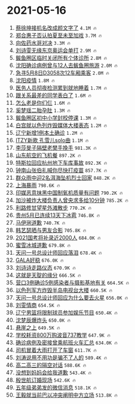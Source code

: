 # 2021-05-16

1. [蔡徐坤接机名改成颜文字了](https://s.weibo.com/weibo?q=%23%E8%94%A1%E5%BE%90%E5%9D%A4%E6%8E%A5%E6%9C%BA%E5%90%8D%E6%94%B9%E6%88%90%E9%A2%9C%E6%96%87%E5%AD%97%E4%BA%86%23&Refer=top) `4.1M 🔥`
1. [郑合惠子否认拍夏至未至加戏](https://s.weibo.com/weibo?q=%23%E9%83%91%E5%90%88%E6%83%A0%E5%AD%90%E5%90%A6%E8%AE%A4%E6%8B%8D%E5%A4%8F%E8%87%B3%E6%9C%AA%E8%87%B3%E5%8A%A0%E6%88%8F%23&Refer=top) `3.7M 🔥`
1. [向佐药水哥对决](https://s.weibo.com/weibo?q=%23%E5%90%91%E4%BD%90%E8%8D%AF%E6%B0%B4%E5%93%A5%E5%AF%B9%E5%86%B3%23&Refer=top) `3.3M 🔥`
1. [刘诗雯无缘东京奥运会单打](https://s.weibo.com/weibo?q=%23%E5%88%98%E8%AF%97%E9%9B%AF%E6%97%A0%E7%BC%98%E4%B8%9C%E4%BA%AC%E5%A5%A5%E8%BF%90%E4%BC%9A%E5%8D%95%E6%89%93%23&Refer=top) `2.9M 🔥`
1. [鲅鱼圈区临时关闭所有个体诊所](https://s.weibo.com/weibo?q=%23%E9%B2%85%E9%B1%BC%E5%9C%88%E5%8C%BA%E4%B8%B4%E6%97%B6%E5%85%B3%E9%97%AD%E6%89%80%E6%9C%89%E4%B8%AA%E4%BD%93%E8%AF%8A%E6%89%80%23&Refer=top) `2.8M 🔥`
1. [沈阳确诊病例曾与12人去鲅鱼圈旅游](https://s.weibo.com/weibo?q=%23%E6%B2%88%E9%98%B3%E7%A1%AE%E8%AF%8A%E7%97%85%E4%BE%8B%E6%9B%BE%E4%B8%8E12%E4%BA%BA%E5%8E%BB%E9%B2%85%E9%B1%BC%E5%9C%88%E6%97%85%E6%B8%B8%23&Refer=top) `2.0M 🔥`
1. [急寻5月8日D3058次12车厢乘客](https://s.weibo.com/weibo?q=%23%E6%80%A5%E5%AF%BB5%E6%9C%888%E6%97%A5D3058%E6%AC%A112%E8%BD%A6%E5%8E%A2%E4%B9%98%E5%AE%A2%23&Refer=top) `2.0M 🔥`
1. [沈阳疫情](https://s.weibo.com/weibo?q=%23%E6%B2%88%E9%98%B3%E7%96%AB%E6%83%85%23&Refer=top) `1.8M 🔥`
1. [医务人员彻夜检测累到就地睡着](https://s.weibo.com/weibo?q=%23%E5%8C%BB%E5%8A%A1%E4%BA%BA%E5%91%98%E5%BD%BB%E5%A4%9C%E6%A3%80%E6%B5%8B%E7%B4%AF%E5%88%B0%E5%B0%B1%E5%9C%B0%E7%9D%A1%E7%9D%80%23&Refer=top) `1.7M 🔥`
1. [跟关系最差的同学表白了](https://s.weibo.com/weibo?q=%23%E8%B7%9F%E5%85%B3%E7%B3%BB%E6%9C%80%E5%B7%AE%E7%9A%84%E5%90%8C%E5%AD%A6%E8%A1%A8%E7%99%BD%E4%BA%86%23&Refer=top) `1.6M 🔥`
1. [怎么老是你们仨](https://s.weibo.com/weibo?q=%23%E6%80%8E%E4%B9%88%E8%80%81%E6%98%AF%E4%BD%A0%E4%BB%AC%E4%BB%A8%23&Refer=top) `1.6M 🔥`
1. [奚梦瑶二胎孕肚](https://s.weibo.com/weibo?q=%23%E5%A5%9A%E6%A2%A6%E7%91%B6%E4%BA%8C%E8%83%8E%E5%AD%95%E8%82%9A%23&Refer=top) `1.3M 🔥`
1. [鲅鱼圈区初中小学封校停课](https://s.weibo.com/weibo?q=%23%E9%B2%85%E9%B1%BC%E5%9C%88%E5%8C%BA%E5%88%9D%E4%B8%AD%E5%B0%8F%E5%AD%A6%E5%B0%81%E6%A0%A1%E5%81%9C%E8%AF%BE%23&Refer=top) `1.3M 🔥`
1. [白宫就以色列炸毁媒体大楼表态](https://s.weibo.com/weibo?q=%23%E7%99%BD%E5%AE%AB%E5%B0%B1%E4%BB%A5%E8%89%B2%E5%88%97%E7%82%B8%E6%AF%81%E5%AA%92%E4%BD%93%E5%A4%A7%E6%A5%BC%E8%A1%A8%E6%80%81%23&Refer=top) `1.2M 🔥`
1. [辽宁新增1例本土确诊](https://s.weibo.com/weibo?q=%23%E8%BE%BD%E5%AE%81%E6%96%B0%E5%A2%9E1%E4%BE%8B%E6%9C%AC%E5%9C%9F%E7%A1%AE%E8%AF%8A%23&Refer=top) `1.2M 🔥`
1. [ITZY新歌 孔雪儿solo曲](https://s.weibo.com/weibo?q=ITZY%E6%96%B0%E6%AD%8C%20%E5%AD%94%E9%9B%AA%E5%84%BFsolo%E6%9B%B2&Refer=top) `1.1M 🔥`
1. [李莎旻子隔壁老樊手挽手](https://s.weibo.com/weibo?q=%23%E6%9D%8E%E8%8E%8E%E6%97%BB%E5%AD%90%E9%9A%94%E5%A3%81%E8%80%81%E6%A8%8A%E6%89%8B%E6%8C%BD%E6%89%8B%23&Refer=top) `981.3K 🔥`
1. [山东航空的飞机餐](https://s.weibo.com/weibo?q=%23%E5%B1%B1%E4%B8%9C%E8%88%AA%E7%A9%BA%E7%9A%84%E9%A3%9E%E6%9C%BA%E9%A4%90%23&Refer=top) `897.2K 🔥`
1. [特斯拉回应杭州地下车库事故](https://s.weibo.com/weibo?q=%23%E7%89%B9%E6%96%AF%E6%8B%89%E5%9B%9E%E5%BA%94%E6%9D%AD%E5%B7%9E%E5%9C%B0%E4%B8%8B%E8%BD%A6%E5%BA%93%E4%BA%8B%E6%95%85%23&Refer=top) `892.3K 🔥`
1. [钟南山张伯礼喊你尽快打疫苗](https://s.weibo.com/weibo?q=%23%E9%92%9F%E5%8D%97%E5%B1%B1%E5%BC%A0%E4%BC%AF%E7%A4%BC%E5%96%8A%E4%BD%A0%E5%B0%BD%E5%BF%AB%E6%89%93%E7%96%AB%E8%8B%97%23&Refer=top) `857.7K 🔥`
1. [群众雨中迎2名洱海坠机烈士回家](https://s.weibo.com/weibo?q=%23%E7%BE%A4%E4%BC%97%E9%9B%A8%E4%B8%AD%E8%BF%8E2%E5%90%8D%E6%B4%B1%E6%B5%B7%E5%9D%A0%E6%9C%BA%E7%83%88%E5%A3%AB%E5%9B%9E%E5%AE%B6%23&Refer=top) `848.2K 🔥`
1. [上海暴雨](https://s.weibo.com/weibo?q=%E4%B8%8A%E6%B5%B7%E6%9A%B4%E9%9B%A8&Refer=top) `798.6K 🔥`
1. [印媒恶意抹黑中国制氧机质量有问题](https://s.weibo.com/weibo?q=%23%E5%8D%B0%E5%AA%92%E6%81%B6%E6%84%8F%E6%8A%B9%E9%BB%91%E4%B8%AD%E5%9B%BD%E5%88%B6%E6%B0%A7%E6%9C%BA%E8%B4%A8%E9%87%8F%E6%9C%89%E9%97%AE%E9%A2%98%23&Refer=top) `790.2K 🔥`
1. [加沙被炸大楼负责人曾央求多给10分钟](https://s.weibo.com/weibo?q=%23%E5%8A%A0%E6%B2%99%E8%A2%AB%E7%82%B8%E5%A4%A7%E6%A5%BC%E8%B4%9F%E8%B4%A3%E4%BA%BA%E6%9B%BE%E5%A4%AE%E6%B1%82%E5%A4%9A%E7%BB%9910%E5%88%86%E9%92%9F%23&Refer=top) `785.2K 🔥`
1. [利路修甘望星外滩散步](https://s.weibo.com/weibo?q=%23%E5%88%A9%E8%B7%AF%E4%BF%AE%E7%94%98%E6%9C%9B%E6%98%9F%E5%A4%96%E6%BB%A9%E6%95%A3%E6%AD%A5%23&Refer=top) `770.2K 🔥`
1. [贵州5月已连续13天下冰雹](https://s.weibo.com/weibo?q=%23%E8%B4%B5%E5%B7%9E5%E6%9C%88%E5%B7%B2%E8%BF%9E%E7%BB%AD13%E5%A4%A9%E4%B8%8B%E5%86%B0%E9%9B%B9%23&Refer=top) `746.8K 🔥`
1. [马伊琍道歉](https://s.weibo.com/weibo?q=%23%E9%A9%AC%E4%BC%8A%E7%90%8D%E9%81%93%E6%AD%89%23&Refer=top) `740.7K 🔥`
1. [韩艺瑟晒与男友合影](https://s.weibo.com/weibo?q=%23%E9%9F%A9%E8%89%BA%E7%91%9F%E6%99%92%E4%B8%8E%E7%94%B7%E5%8F%8B%E5%90%88%E5%BD%B1%23&Refer=top) `705.8K 🔥`
1. [2021国考将补录近2000人](https://s.weibo.com/weibo?q=%232021%E5%9B%BD%E8%80%83%E5%B0%86%E8%A1%A5%E5%BD%95%E8%BF%912000%E4%BA%BA%23&Refer=top) `684.0K 🔥`
1. [蜜雪冰城道歉](https://s.weibo.com/weibo?q=%23%E8%9C%9C%E9%9B%AA%E5%86%B0%E5%9F%8E%E9%81%93%E6%AD%89%23&Refer=top) `679.8K 🔥`
1. [天问一号总设计师回应落泪](https://s.weibo.com/weibo?q=%23%E5%A4%A9%E9%97%AE%E4%B8%80%E5%8F%B7%E6%80%BB%E8%AE%BE%E8%AE%A1%E5%B8%88%E5%9B%9E%E5%BA%94%E8%90%BD%E6%B3%AA%23&Refer=top) `678.4K 🔥`
1. [GALA好稳](https://s.weibo.com/weibo?q=%23GALA%E5%A5%BD%E7%A8%B3%23&Refer=top) `676.0K 🔥`
1. [刘诗诗走路仪态](https://s.weibo.com/weibo?q=%23%E5%88%98%E8%AF%97%E8%AF%97%E8%B5%B0%E8%B7%AF%E4%BB%AA%E6%80%81%23&Refer=top) `670.9K 🔥`
1. [这就是天腚的缘分](https://s.weibo.com/weibo?q=%23%E8%BF%99%E5%B0%B1%E6%98%AF%E5%A4%A9%E8%85%9A%E7%9A%84%E7%BC%98%E5%88%86%23&Refer=top) `666.5K 🔥`
1. [营口3例确诊5例感染者与摄影基地有关](https://s.weibo.com/weibo?q=%23%E8%90%A5%E5%8F%A33%E4%BE%8B%E7%A1%AE%E8%AF%8A5%E4%BE%8B%E6%84%9F%E6%9F%93%E8%80%85%E4%B8%8E%E6%91%84%E5%BD%B1%E5%9F%BA%E5%9C%B0%E6%9C%89%E5%85%B3%23&Refer=top) `664.5K 🔥`
1. [以色列军方炸毁半岛电视台大楼](https://s.weibo.com/weibo?q=%23%E4%BB%A5%E8%89%B2%E5%88%97%E5%86%9B%E6%96%B9%E7%82%B8%E6%AF%81%E5%8D%8A%E5%B2%9B%E7%94%B5%E8%A7%86%E5%8F%B0%E5%A4%A7%E6%A5%BC%23&Refer=top) `660.5K 🔥`
1. [天问一号总设计师回应为什么要去火星](https://s.weibo.com/weibo?q=%23%E5%A4%A9%E9%97%AE%E4%B8%80%E5%8F%B7%E6%80%BB%E8%AE%BE%E8%AE%A1%E5%B8%88%E5%9B%9E%E5%BA%94%E4%B8%BA%E4%BB%80%E4%B9%88%E8%A6%81%E5%8E%BB%E7%81%AB%E6%98%9F%23&Refer=top) `656.0K 🔥`
1. [刘雯情商](https://s.weibo.com/weibo?q=%23%E5%88%98%E9%9B%AF%E6%83%85%E5%95%86%23&Refer=top) `654.5K 🔥`
1. [辽宁男篮将限制球员参加娱乐节目](https://s.weibo.com/weibo?q=%23%E8%BE%BD%E5%AE%81%E7%94%B7%E7%AF%AE%E5%B0%86%E9%99%90%E5%88%B6%E7%90%83%E5%91%98%E5%8F%82%E5%8A%A0%E5%A8%B1%E4%B9%90%E8%8A%82%E7%9B%AE%23&Refer=top) `650.4K 🔥`
1. [沈梦辰爆炸头](https://s.weibo.com/weibo?q=%23%E6%B2%88%E6%A2%A6%E8%BE%B0%E7%88%86%E7%82%B8%E5%A4%B4%23&Refer=top) `650.0K 🔥`
1. [悬崖之上](https://s.weibo.com/weibo?q=%E6%82%AC%E5%B4%96%E4%B9%8B%E4%B8%8A&Refer=top) `649.5K 🔥`
1. [学校耗资800万购波音737教学](https://s.weibo.com/weibo?q=%23%E5%AD%A6%E6%A0%A1%E8%80%97%E8%B5%84800%E4%B8%87%E8%B4%AD%E6%B3%A2%E9%9F%B3737%E6%95%99%E5%AD%A6%23&Refer=top) `647.9K 🔥`
1. [确诊病例及密接曾乘航班火车汇总](https://s.weibo.com/weibo?q=%23%E7%A1%AE%E8%AF%8A%E7%97%85%E4%BE%8B%E5%8F%8A%E5%AF%86%E6%8E%A5%E6%9B%BE%E4%B9%98%E8%88%AA%E7%8F%AD%E7%81%AB%E8%BD%A6%E6%B1%87%E6%80%BB%23&Refer=top) `634.0K 🔥`
1. [司机冒着大雨打开了车窗](https://s.weibo.com/weibo?q=%23%E5%8F%B8%E6%9C%BA%E5%86%92%E7%9D%80%E5%A4%A7%E9%9B%A8%E6%89%93%E5%BC%80%E4%BA%86%E8%BD%A6%E7%AA%97%23&Refer=top) `611.7K 🔥`
1. [刘涛说用不用功是骗不了人的](https://s.weibo.com/weibo?q=%23%E5%88%98%E6%B6%9B%E8%AF%B4%E7%94%A8%E4%B8%8D%E7%94%A8%E5%8A%9F%E6%98%AF%E9%AA%97%E4%B8%8D%E4%BA%86%E4%BA%BA%E7%9A%84%23&Refer=top) `589.4K 🔥`
1. [高二高三的隔空对话](https://s.weibo.com/weibo?q=%23%E9%AB%98%E4%BA%8C%E9%AB%98%E4%B8%89%E7%9A%84%E9%9A%94%E7%A9%BA%E5%AF%B9%E8%AF%9D%23&Refer=top) `588.6K 🔥`
1. [没想到妈妈会给我道歉](https://s.weibo.com/weibo?q=%23%E6%B2%A1%E6%83%B3%E5%88%B0%E5%A6%88%E5%A6%88%E4%BC%9A%E7%BB%99%E6%88%91%E9%81%93%E6%AD%89%23&Refer=top) `543.4K 🔥`
1. [殷世航订婚现场](https://s.weibo.com/weibo?q=%23%E6%AE%B7%E4%B8%96%E8%88%AA%E8%AE%A2%E5%A9%9A%E7%8E%B0%E5%9C%BA%23&Refer=top) `542.6K 🔥`
1. [五年级弟弟发的微信消息](https://s.weibo.com/weibo?q=%23%E4%BA%94%E5%B9%B4%E7%BA%A7%E5%BC%9F%E5%BC%9F%E5%8F%91%E7%9A%84%E5%BE%AE%E4%BF%A1%E6%B6%88%E6%81%AF%23&Refer=top) `518.1K 🔥`
1. [王毅就当前巴以冲突阐明中方立场](https://s.weibo.com/weibo?q=%23%E7%8E%8B%E6%AF%85%E5%B0%B1%E5%BD%93%E5%89%8D%E5%B7%B4%E4%BB%A5%E5%86%B2%E7%AA%81%E9%98%90%E6%98%8E%E4%B8%AD%E6%96%B9%E7%AB%8B%E5%9C%BA%23&Refer=top) `513.8K 🔥`
